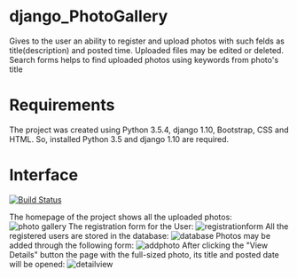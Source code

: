 # django_PhotoGallery
Gives to the user an ability to register and upload photos with such felds as title(description) and posted time. Uploaded files may be edited or deleted. Search forms helps to find uploaded photos using keywords from photo's title
# Requirements
The project was created using Python 3.5.4, django 1.10, Bootstrap, CSS and HTML. So, installed Python 3.5 and django 1.10 are required.
# Interface
[![Build Status](https://travis-ci.org/marco-c/coverage-crawler.svg?branch=master)](https://travis-ci.org/marco-c/coverage-crawler)

The homepage of the project shows all the uploaded photos:
![photo gallery](https://cloud.githubusercontent.com/assets/24638220/21531054/53ea6a82-cd6f-11e6-877b-ce80b68dc18d.jpg)
The registration form for the User:
![registrationform](https://cloud.githubusercontent.com/assets/24638220/21531056/56e3677a-cd6f-11e6-86d3-52cf0204fbc2.jpg)
All the registered users are stored in the database:
![database](https://cloud.githubusercontent.com/assets/24638220/21531060/5de4fb56-cd6f-11e6-8b98-5d0b0208ea4c.jpg)
Photos may be added through the following form:
![addphoto](https://cloud.githubusercontent.com/assets/24638220/21531058/5b0a4724-cd6f-11e6-939e-c1a5e7769d14.jpg)
After clicking the "View Details" button the page with the full-sized photo, its title and posted date will be opened:
![detailview](https://cloud.githubusercontent.com/assets/24638220/21531057/587cf3e4-cd6f-11e6-8e0d-42667d87eae1.jpg)

